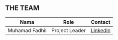 ## THE TEAM

| Nama          | Role           | Contact                                                 |
|---------------|----------------|---------------------------------------------------------|
| Muhamad Fadhil| Project Leader | [LinkedIn](https://www.linkedin.com/in/muhamad-fadhil-68322422a/) |


